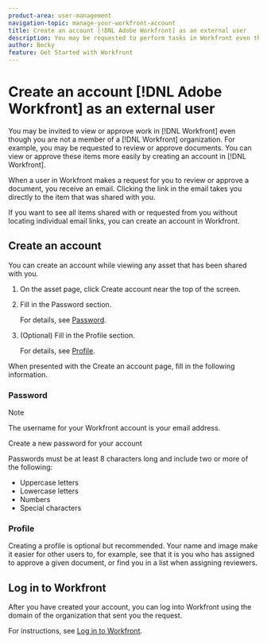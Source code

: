```yaml
---
product-area: user-management
navigation-topic: manage-your-workfront-account
title: Create an account [!DNL Adobe Workfront] as an external user
description: You may be requested to perform tasks in Workfront even though you are not a member of an organization in Workfront. You can do this work more easily by creating an account in Workfront.
author: Becky
feature: Get Started with Workfront
---
```

# Create an account [!DNL Adobe Workfront] as an external user

You may be invited to view or approve work in [!DNL Workfront] even though you are not a member of a [!DNL Workfront] organization. For example, you may be requested to review or approve documents. You can view or approve these items more easily by creating an account in [!DNL Workfront].

When a user in Workfront makes a request for you to review or approve a document, <!--or shares a Workfront object such as a report or Board with you, -->you receive an email. Clicking the link in the email takes you directly to the item that was shared with you.

If you want to see all items shared with or requested from you without locating individual email links, you can create an account in Workfront. 

## Create an account

You can create an account while viewing any asset that has been shared with you.

1. On the asset page, click Create account near the top of the screen.

1. Fill in the Password section. 

   For details, see [Password](#password).

1. (Optional) Fill in the Profile section.

   For details, see [Profile](#profile).


When presented with the Create an account page, fill in the following information.

### Password

>[!NOTE]
>
>The username for your Workfront account is your email address.

Create a new password for your account

Passwords must be at least 8 characters long and include two or more of the following:

* Uppercase letters
* Lowercase letters
* Numbers
* Special characters

### Profile

Creating a profile is optional but recommended. Your name and image make it easier for other users to, for example, see that it is you who has assigned to approve a given document, or find you in a list when assigning reviewers.

## Log in to Workfront

After you have created your account, you can log into Workfront using the domain of the organization that sent you the request.

For instructions, see [Log in to Workfront](/help/quicksilver/workfront-basics/manage-your-account-and-profile/managing-your-workfront-account/log-in-to-workfront.md).
